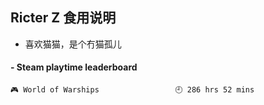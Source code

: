 ## Ricter Z 食用说明
- 喜欢猫猫，是个冇猫孤儿

<!-- steam-box start -->
#### - Steam playtime leaderboard
```text
🎮 World of Warships                 🕘 286 hrs 52 mins
```
<!-- Powered by https://github.com/YouEclipse/steam-box . -->
<!-- steam-box end -->
